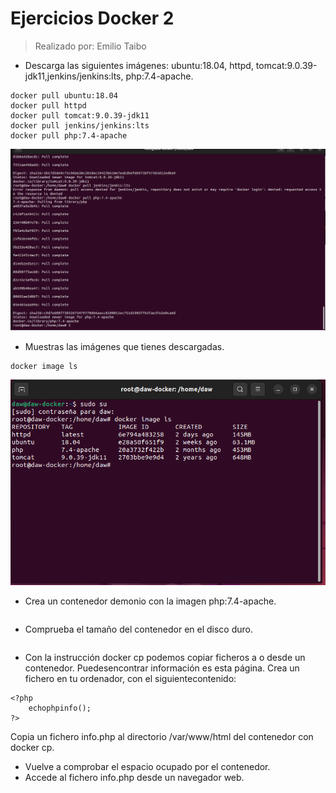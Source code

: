 # Ejercicios Docker 2
> Realizado por: Emilio Taibo


- Descarga las siguientes imágenes: ubuntu:18.04, httpd, tomcat:9.0.39-jdk11,jenkins/jenkins:lts, php:7.4-apache.

~~~
docker pull ubuntu:18.04
docker pull httpd
docker pull tomcat:9.0.39-jdk11
docker pull jenkins/jenkins:lts
docker pull php:7.4-apache
~~~

![](../Captura/CP1.png)

- Muestras las imágenes que tienes descargadas.
~~~
docker image ls
~~~
![](../Captura/CP2.png)
- Crea un contenedor demonio con la imagen php:7.4-apache.
~~~

~~~

- Comprueba el tamaño del contenedor en el disco duro.
~~~

~~~
-  Con la instrucción docker cp podemos copiar ficheros a o desde un contenedor. Puedesencontrar información es esta página. Crea un fichero en tu ordenador, con el siguientecontenido:
~~~
<?php
    echophpinfo();
?>
~~~
Copia un fichero info.php al directorio /var/www/html del contenedor con docker cp.
- Vuelve a comprobar el espacio ocupado por el contenedor.
- Accede al fichero info.php desde un navegador web.
